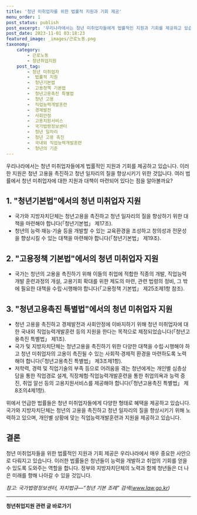 ```yaml
---
title: '청년 미취업자를 위한 법률적 지원과 기회 제공'
menu_order: 1
post_status: publish
post_excerpt: '우리나라에서는 청년 미취업자들에게 법률적인 지원과 기회를 제공하고 있습니다. 이러한 지원은 청년 고용을 촉진하고 청년 일자리의 질을 향상시키기 위한 것입니다. 여러 법률에서 청년 미취업자에 대한 지원과 대책이 마련되어 있다는 점을 알아볼까요 '
post_date: 2023-11-01 03:18:23
featured_image: _images/근로노동.png
taxonomy:
    category:
        - 근로노동
        - 청년취업지원
    post_tag:
        - 청년 미취업자
        -  법률적 지원
        -  청년기본법
        -  고용정책 기본법
        -  청년고용촉진 특별법
        -  청년 고용
        -  직업능력개발훈련
        -  경제발전
        -  사회안정
        -  고용지원서비스
        -  국가법령정보센터
        -  청년 일자리
        -  청년 고용 촉진
        -  국내외 직업능력개발훈련
        -  청년의 기준
---
```




우리나라에서는 청년 미취업자들에게 법률적인 지원과 기회를 제공하고 있습니다. 이러한 지원은 청년 고용을 촉진하고 청년 일자리의 질을 향상시키기 위한 것입니다. 여러 법률에서 청년 미취업자에 대한 지원과 대책이 마련되어 있다는 점을 알아볼까요?

## 1. "청년기본법"에서의 청년 미취업자 지원
- 국가와 지방자치단체는 청년고용을 촉진하고 청년 일자리의 질을 향상하기 위한 대책을 마련해야 합니다(「청년기본법」 제17조).
- 청년의 능력·재능·기술 등을 개발할 수 있는 교육환경을 조성하고 창의성과 전문성을 향상시킬 수 있는 대책을 마련해야 합니다(「청년기본법」 제19조).

## 2. "고용정책 기본법"에서의 청년 미취업자 지원
- 국가는 청년의 고용을 촉진하기 위해 이들의 취업에 적합한 직종의 개발, 직업능력개발 훈련과정의 개설, 고용기회 확대를 위한 제도의 마련, 관련 법령의 정비, 그 밖에 필요한 대책을 수립·시행해야 합니다(「고용정책 기본법」 제25조제1항 참조).

## 3. "청년고용촉진 특별법"에서의 청년 미취업자 지원
- 청년 고용을 촉진하고 경제발전과 사회안정에 이바지하기 위해 청년 미취업자에 대한 국내외 직업능력개발훈련 등의 지원을 한다는 목적으로 제정되었습니다(「청년고용촉진 특별법」 제1조).
- 국가 및 지방자치단체는 청년고용을 촉진하기 위한 다양한 대책을 수립·시행해야 하고 청년 미취업자의 고용이 촉진될 수 있는 사회적·경제적 환경을 마련하도록 노력해야 합니다(「청년고용촉진 특별법」 제3조제1항).
- 저학력, 경력 및 직업기술의 부족 등으로 어려움을 겪는 청년에게는 개인별 심층상담을 통한 직업경로 설계, 직장체험·직업능력개발훈련을 통한 취업의욕과 능력 증진, 취업 알선 등의 고용지원서비스를 제공해야 합니다(「청년고용촉진 특별법」 제8조의4제1항).

위에서 언급한 법률들은 청년 미취업자들에게 다양한 형태로 혜택을 제공하고 있습니다. 국가와 지방자치단체는 청년의 고용을 촉진하고 청년 일자리의 질을 향상시키기 위해 노력하고 있으며, 개인별 상황에 맞는 직업능력개발훈련과 지원을 제공하고 있습니다.

## 결론
청년 미취업자들을 위한 법률적인 지원과 기회 제공은 우리나라에서 매우 중요한 사안으로 다뤄지고 있습니다. 이러한 법률들은 청년들이 능력을 개발하고 취업의 기회를 얻을 수 있도록 도와주는 역할을 합니다. 정부와 지방자치단체의 노력과 함께 청년들은 더 나은 미래를 향해 나아갈 수 있을 것입니다.

*참고: 국가법령정보센터, 자치법규―“청년 기본 조례” 검색(www.law.go.kr)*
<!-- wp:separator -->
<hr class="wp-block-separator has-alpha-channel-opacity"/>
<!-- /wp:separator -->

<!-- wp:group {"backgroundColor":"base","layout":{"type":"constrained"}} -->
<div class="wp-block-group has-base-background-color has-background"><!-- wp:paragraph {"align":"center","fontSize":"medium"} -->
<p class="has-text-align-center has-large-font-size"><strong>청년취업지원 관련 글 바로가기</strong></p>
<!-- /wp:paragraph -->


<!-- wp:latest-posts
{"categories":[{"id":12739,"count":19,"description":"","link":"https://uknowlaw.com/category/%ec%b2%ad%eb%85%84%ec%b7%a8%ec%97%85%ec%a7%80%ec%9b%90/","name":"청년취업지원","slug":"청년취업지원","taxonomy":"category","parent":0,"meta":[],"_links":{"self":[{"href":"https://uknowlaw.com/wp-json/wp/v2/categories/12739"}],"collection":[{"href":"https://uknowlaw.com/wp-json/wp/v2/categories"}],"about":[{"href":"https://uknowlaw.com/wp-json/wp/v2/taxonomies/category"}],"wp:post_type":[{"href":"https://uknowlaw.com/wp-json/wp/v2/posts?categories=12739"}],"curies":[{"name":"wp","href":"https://api.w.org/{rel}","templated":true}]}}],"postsToShow":100,"excerptLength":28,"postLayout":"grid","columns":2,"featuredImageAlign":"left","featuredImageSizeSlug":"large","fontSize":18px} /--></div>
<!-- /wp:group -->